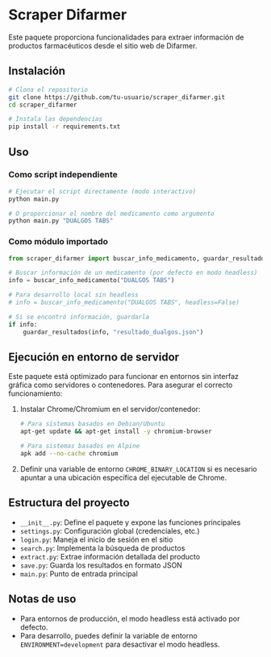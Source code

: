 # Scraper Difarmer

Este paquete proporciona funcionalidades para extraer información de productos farmacéuticos desde el sitio web de Difarmer.

## Instalación

```bash
# Clona el repositorio
git clone https://github.com/tu-usuario/scraper_difarmer.git
cd scraper_difarmer

# Instala las dependencias
pip install -r requirements.txt
```

## Uso

### Como script independiente

```bash
# Ejecutar el script directamente (modo interactivo)
python main.py

# O proporcionar el nombre del medicamento como argumento
python main.py "DUALGOS TABS"
```

### Como módulo importado

```python
from scraper_difarmer import buscar_info_medicamento, guardar_resultados

# Buscar información de un medicamento (por defecto en modo headless)
info = buscar_info_medicamento("DUALGOS TABS")

# Para desarrollo local sin headless
# info = buscar_info_medicamento("DUALGOS TABS", headless=False)

# Si se encontró información, guardarla
if info:
    guardar_resultados(info, "resultado_dualgos.json")
```

## Ejecución en entorno de servidor

Este paquete está optimizado para funcionar en entornos sin interfaz gráfica como servidores o contenedores. Para asegurar el correcto funcionamiento:

1. Instalar Chrome/Chromium en el servidor/contenedor:
   ```bash
   # Para sistemas basados en Debian/Ubuntu
   apt-get update && apt-get install -y chromium-browser
   
   # Para sistemas basados en Alpine
   apk add --no-cache chromium
   ```

2. Definir una variable de entorno `CHROME_BINARY_LOCATION` si es necesario apuntar a una ubicación específica del ejecutable de Chrome.

## Estructura del proyecto

- `__init__.py`: Define el paquete y expone las funciones principales
- `settings.py`: Configuración global (credenciales, etc.)
- `login.py`: Maneja el inicio de sesión en el sitio
- `search.py`: Implementa la búsqueda de productos
- `extract.py`: Extrae información detallada del producto
- `save.py`: Guarda los resultados en formato JSON
- `main.py`: Punto de entrada principal

## Notas de uso

- Para entornos de producción, el modo headless está activado por defecto.
- Para desarrollo, puedes definir la variable de entorno `ENVIRONMENT=development` para desactivar el modo headless.
